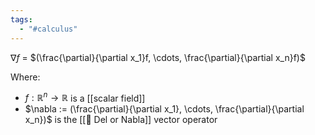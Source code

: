 ```yaml
---
tags:
  - "#calculus"
---
```

$\nabla f$ = $(\frac{\partial}{\partial x_1}f, \cdots, \frac{\partial}{\partial x_n}f)$ 

Where:
- $f: \mathbb{R}^n \rightarrow \mathbb{R}$ is a [[scalar field]]
- $\nabla := (\frac{\partial}{\partial x_1}, \cdots, \frac{\partial}{\partial x_n})$ is the [[📘 Del or Nabla]] vector operator